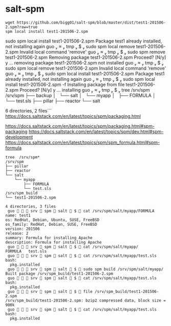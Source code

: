 # salt-spm


```
wget https://github.com/bigg01/salt-spm/blob/master/dist/test1-201506-2.spm?raw=true
spm local install test1-201506-2.spm
```

sudo spm local install test1-201506-2.spm
Package test1 already installed, not installing again
 guo    tmp  $  sudo spm local remove test1-201506-2.spm
Invalid local command 'remove'
 guo    tmp  $  sudo spm remove test1-201506-2.spm
Removing package test1-201506-2.spm
Proceed? [N/y] y
... removing
package test1-201506-2.spm not installed
 guo    tmp  $  sudo spm local remove test1-201506-2.spm
Invalid local command 'remove'
 guo    tmp  $  sudo spm local install test1-201506-2.spm
Package test1 already installed, not installing again
 guo    tmp  $  sudo spm local install test1-201506-2.spm -f
Installing package from file test1-201506-2.spm
Proceed? [N/y] y
... installing
 guo    tmp  $  tree /srv/spm
/srv/spm
├── backup
│   └── salt
│       └── myapp
│           ├── FORMULA
│           └── test.sls
├── pillar
├── reactor
└── salt

6 directories, 2 files```
https://docs.saltstack.com/en/latest/topics/spm/packaging.html


https://docs.saltstack.com/en/latest/topics/spm/packaging.html#spm-packaging
https://docs.saltstack.com/en/latest/topics/spm/dev.html#spm-development
https://docs.saltstack.com/en/latest/topics/spm/spm_formula.html#spm-formula


```
tree  /srv/spm*
/srv/spm
├── pillar
├── reactor
└── salt
    └── myapp
        ├── FORMULA
        └── test.sls
/srv/spm_build
└── test1-201506-2.spm

4 directories, 3 files
 guo    srv  spm  salt  $  cat /srv/spm/salt/myapp/FORMULA
name: test1
os: RedHat, Debian, Ubuntu, SUSE, FreeBSD
os_family: RedHat, Debian, SUSE, FreeBSD
version: 201506
release: 2
summary: Formula for installing Apache
description: Formula for installing Apache
 guo    srv  spm  salt  $  cat /srv/spm/salt/myapp/
FORMULA   test.sls
 guo    srv  spm  salt  $  cat /srv/spm/salt/myapp/test.sls
bash:
  pkg.installed
 guo    srv  spm  salt  $  sudo spm build /srv/spm/salt/myapp/
Built package /srv/spm_build/test1-201506-2.spm
 guo    srv  spm  salt  $  cat /srv/spm/salt/myapp/test.sls
bash:
  pkg.installed
 guo    srv  spm  salt  $  file /srv/spm_build/test1-201506-2.spm
/srv/spm_build/test1-201506-2.spm: bzip2 compressed data, block size = 900k
 guo    srv  spm  salt  $  cat /srv/spm/salt/myapp/test.sls
bash:
  pkg.installed
```
